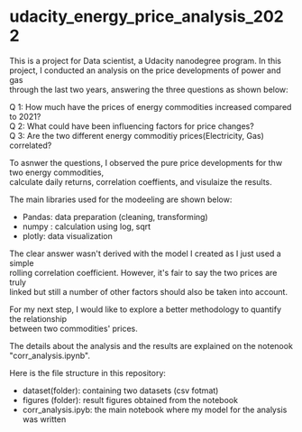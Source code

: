 # udacity_energy_price_analysis_2022

This is a project for Data scientist, a Udacity nanodegree program.
In this project, I conducted an analysis on the price developments of power and gas </br> 
through the last two years, answering the three questions as shown below:

Q 1: How much have the prices of energy commodities increased compared to 2021? </br>
Q 2: What could have been influencing factors for price changes? </br>
Q 3: Are the two different energy commoditiy prices(Electricity, Gas) correlated? </br>

To asnwer the questions, I observed the pure price developments for thw two energy commodities,</br>
calculate daily returns, correlation coeffients, and visulaize the results.

The main libraries used for the modeeling are shown below:
 - Pandas: data preparation (cleaning, transforming)
 - numpy : calculation using log, sqrt
 - plotly: data visualization

The clear answer wasn't derived with the model I created as I just used a simple</br>
rolling correlation coefficient. However, it's fair to say the two prices are truly </br>
linked but still a number of other factors should also be taken into account.

For my next step, I would like to explore a better methodology to quantify the relationship </br>
between two commodities' prices.

The details about the analysis and the results are explained on the notenook "corr_analysis.ipynb".


Here is the file structure in this repository:</br>
 - dataset(folder): containing two datasets (csv fotmat)</br>
 - figures (folder): result figures obtained from the notebook </br>
 - corr_analysis.ipyb: the main notebook where my model for the analysis was written</br>

